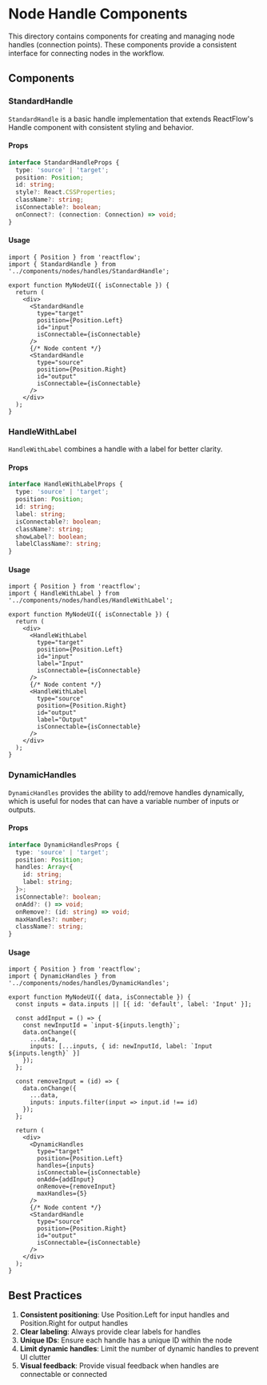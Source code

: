 # Node Handle Components

This directory contains components for creating and managing node handles (connection points). These components provide a consistent interface for connecting nodes in the workflow.

## Components

### StandardHandle

`StandardHandle` is a basic handle implementation that extends ReactFlow's Handle component with consistent styling and behavior.

#### Props

```typescript
interface StandardHandleProps {
  type: 'source' | 'target';
  position: Position;
  id: string;
  style?: React.CSSProperties;
  className?: string;
  isConnectable?: boolean;
  onConnect?: (connection: Connection) => void;
}
```

#### Usage

```tsx
import { Position } from 'reactflow';
import { StandardHandle } from '../components/nodes/handles/StandardHandle';

export function MyNodeUI({ isConnectable }) {
  return (
    <div>
      <StandardHandle
        type="target"
        position={Position.Left}
        id="input"
        isConnectable={isConnectable}
      />
      {/* Node content */}
      <StandardHandle
        type="source"
        position={Position.Right}
        id="output"
        isConnectable={isConnectable}
      />
    </div>
  );
}
```

### HandleWithLabel

`HandleWithLabel` combines a handle with a label for better clarity.

#### Props

```typescript
interface HandleWithLabelProps {
  type: 'source' | 'target';
  position: Position;
  id: string;
  label: string;
  isConnectable?: boolean;
  className?: string;
  showLabel?: boolean;
  labelClassName?: string;
}
```

#### Usage

```tsx
import { Position } from 'reactflow';
import { HandleWithLabel } from '../components/nodes/handles/HandleWithLabel';

export function MyNodeUI({ isConnectable }) {
  return (
    <div>
      <HandleWithLabel
        type="target"
        position={Position.Left}
        id="input"
        label="Input"
        isConnectable={isConnectable}
      />
      {/* Node content */}
      <HandleWithLabel
        type="source"
        position={Position.Right}
        id="output"
        label="Output"
        isConnectable={isConnectable}
      />
    </div>
  );
}
```

### DynamicHandles

`DynamicHandles` provides the ability to add/remove handles dynamically, which is useful for nodes that can have a variable number of inputs or outputs.

#### Props

```typescript
interface DynamicHandlesProps {
  type: 'source' | 'target';
  position: Position;
  handles: Array<{
    id: string;
    label: string;
  }>;
  isConnectable?: boolean;
  onAdd?: () => void;
  onRemove?: (id: string) => void;
  maxHandles?: number;
  className?: string;
}
```

#### Usage

```tsx
import { Position } from 'reactflow';
import { DynamicHandles } from '../components/nodes/handles/DynamicHandles';

export function MyNodeUI({ data, isConnectable }) {
  const inputs = data.inputs || [{ id: 'default', label: 'Input' }];
  
  const addInput = () => {
    const newInputId = `input-${inputs.length}`;
    data.onChange({
      ...data,
      inputs: [...inputs, { id: newInputId, label: `Input ${inputs.length}` }]
    });
  };
  
  const removeInput = (id) => {
    data.onChange({
      ...data,
      inputs: inputs.filter(input => input.id !== id)
    });
  };
  
  return (
    <div>
      <DynamicHandles
        type="target"
        position={Position.Left}
        handles={inputs}
        isConnectable={isConnectable}
        onAdd={addInput}
        onRemove={removeInput}
        maxHandles={5}
      />
      {/* Node content */}
      <StandardHandle
        type="source"
        position={Position.Right}
        id="output"
        isConnectable={isConnectable}
      />
    </div>
  );
}
```

## Best Practices

1. **Consistent positioning**: Use Position.Left for input handles and Position.Right for output handles
2. **Clear labeling**: Always provide clear labels for handles
3. **Unique IDs**: Ensure each handle has a unique ID within the node
4. **Limit dynamic handles**: Limit the number of dynamic handles to prevent UI clutter
5. **Visual feedback**: Provide visual feedback when handles are connectable or connected